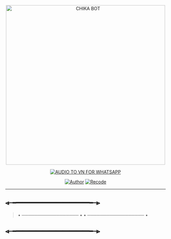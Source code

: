 <p align="center">
<img src="https://encrypted-tbn0.gstatic.com/images?q=tbn:ANd9GcStH_A0WKtnRtD_Bla6B71LjtP-GtYOkacYsg&usqp=CAU" alt="CHIKA BOT" width="500"/>


</p>
<p align="center">
<a href="#"><img title="AUDIO TO VN FOR WHATSAPP" src="https://img.shields.io/badge/AUDIO TO VN FOR WHATSAPP-green?colorA=%23ff0000&colorB=%23017e40&style=for-the-badge"></a>
</p>
<p align="center">
<a href="https://github.com/ᴹᴿ᭄ 𝐅𝐫𝐨𝐧𝐬乂𝐛𝐨𝐭𝐙࿐"><img title="Author" src="https://img.shields.io/badge/Authorᴹᴿ᭄ 𝐅𝐫𝐨𝐧𝐬乂𝐛𝐨𝐭𝐙࿐-red.svg?style=for-the-badge&logo=github"></a>
<a href="https://github.com/zeeoneofc/Alphabot-Md"><img title="Recode" src="https://img.shields.io/badge/Recode-ZeeoneOfc-red.svg?style=for-the-badge&logo=github"></a>

---

## ⩹╼━━━━━━━━━━━╾⩺
> • ────────────────── •
> • ────────────────── •

## ⩹╼━━━━━━━━━━━╾⩺

